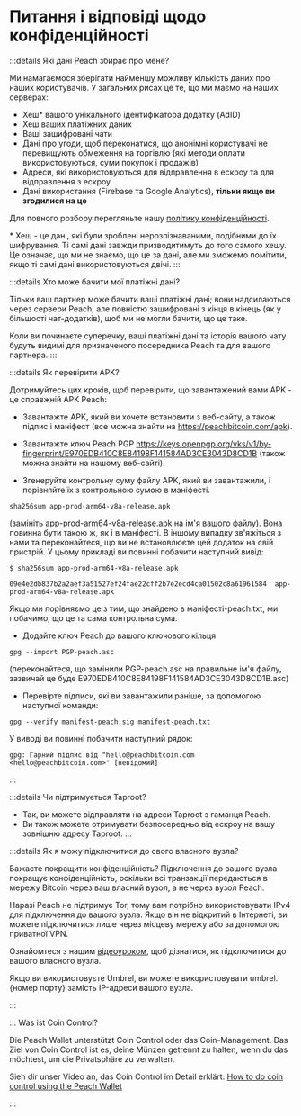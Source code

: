 # Питання і відповіді щодо конфіденційності

:::details Які дані Peach збирає про мене?

Ми намагаємося зберігати найменшу можливу кількість даних про наших користувачів. У загальних рисах це те, що ми маємо на наших серверах:

- Хеш\* вашого унікального ідентифікатора додатку (AdID)
- Хеш ваших платіжних даних
- Ваші зашифровані чати
- Дані про угоди, щоб переконатися, що анонімні користувачі не перевищують обмеження на торгівлю (які методи оплати використовуються, суми покупок і продажів)
- Адреси, які використовуються для відправлення в ескроу та для відправлення з ескроу
- Дані використання (Firebase та Google Analytics), **тільки якщо ви згодилися на це**

Для повного розбору перегляньте нашу [політику конфіденційності](/uk/privacy-policy/).

\* Хеш - це дані, які були зроблені нерозпізнаваними, подібними до їх шифрування. Ті самі дані завжди призводитимуть до того самого хешу. Це означає, що ми не знаємо, що це за дані, але ми зможемо помітити, якщо ті самі дані використовуються двічі.
:::

:::details Хто може бачити мої платіжні дані?

Тільки ваш партнер може бачити ваші платіжні дані; вони надсилаються через сервери Peach, але повністю зашифровані з кінця в кінець (як у більшості чат-додатків), щоб ми не могли бачити, що це таке.

Коли ви починаєте суперечку, ваші платіжні дані та історія вашого чату будуть видимі для призначеного посередника Peach та для вашого партнера.
:::

:::details Як перевірити APK?

Дотримуйтесь цих кроків, щоб перевірити, що завантажений вами APK - це справжній APK Peach:

- Завантажте APK, який ви хочете встановити з веб-сайту, а також підпис і маніфест (все можна знайти на https://peachbitcoin.com/apk).

- Завантажте ключ Peach PGP https://keys.openpgp.org/vks/v1/by-fingerprint/E970EDB410C8E84198F141584AD3CE3043D8CD1B (також можна знайти на нашому веб-сайті).

- Згенеруйте контрольну суму файлу APK, який ви завантажили, і порівняйте їх з контрольною сумою в маніфесті.

```
sha256sum app-prod-arm64-v8a-release.apk
```

(замініть app-prod-arm64-v8a-release.apk на ім'я вашого файлу). Вона повинна бути такою ж, як і в маніфесті. В іншому випадку зв'яжіться з нами та переконайтеся, що ви не встановлюєте цей додаток на свій пристрій. У цьому прикладі ви повинні побачити наступний вивід:

```
$ sha256sum app-prod-arm64-v8a-release.apk

09e4e2db837b2a2aef3a51527ef24fae22cff2b7e2ecd4ca01502c8a61961584  app-prod-arm64-v8a-release.apk
```

Якщо ми порівняємо це з тим, що знайдено в маніфесті-peach.txt, ми побачимо, що це та сама контрольна сума.

- Додайте ключ Peach до вашого ключового кільця

```
gpg --import PGP-peach.asc
```

(переконайтеся, що замінили PGP-peach.asc на правильне ім'я файлу, зазвичай це буде E970EDB410C8E84198F141584AD3CE3043D8CD1B.asc)

- Перевірте підписи, які ви завантажили раніше, за допомогою наступної команди:

```
gpg --verify manifest-peach.sig manifest-peach.txt
```

У виводі ви повинні побачити наступний рядок:

```
gpg: Гарний підпис від "hello@peachbitcoin.com <hello@peachbitcoin.com>" [невідомий]
```

:::

:::details Чи підтримується Taproot?

- Так, ви можете відправляти на адреси Taproot з гаманця Peach.
- Ви також можете отримувати безпосередньо від ескроу на вашу зовнішню адресу Taproot.
  :::

:::details Як я можу підключитися до свого власного вузла?

Бажаєте покращити конфіденційність? Підключення до вашого вузла покращує конфіденційність, оскільки всі транзакції передаються в мережу Bitcoin через ваш власний вузол, а не через вузол Peach.

Наразі Peach не підтримує Tor, тому вам потрібно використовувати IPv4 для підключення до вашого вузла. Якщо він не відкритий в Інтернеті, ви можете підключитися лише через місцеву мережу або за допомогою приватної VPN.

Ознайомтеся з нашим [відеоуроком](https://www.youtube.com/watch?v=xtvq2i3mIYg), щоб дізнатися, як підключитися до вашого власного вузла.

Якщо ви використовуєте Umbrel, ви можете використовувати umbrel.{номер порту} замість IP-адреси вашого вузла.

:::

::: Was ist Coin Control?

Die Peach Wallet unterstützt Coin Control oder das Coin-Management. Das Ziel von Coin Control ist es, deine Münzen getrennt zu halten, wenn du das möchtest, um die Privatsphäre zu verwalten.

Sieh dir unser Video an, das Coin Control im Detail erklärt: [How to do coin control using the Peach Wallet](https://www.youtube.com/watch?v=zWwIekSv3U8)

:::
